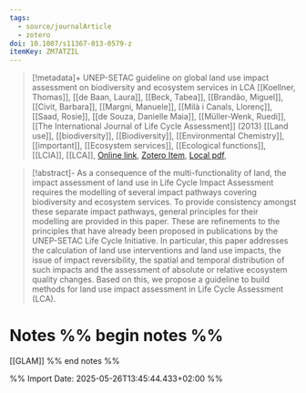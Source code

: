 ```yaml
---
tags:
  - source/journalArticle
  - zotero
doi: 10.1007/s11367-013-0579-z
itemKey: ZM7ATZIL
---
```

>[!metadata]+
> UNEP-SETAC guideline on global land use impact assessment on biodiversity and ecosystem services in LCA
> [[Koellner, Thomas]], [[de Baan, Laura]], [[Beck, Tabea]], [[Brandão, Miguel]], [[Civit, Barbara]], [[Margni, Manuele]], [[Milà i Canals, Llorenç]], [[Saad, Rosie]], [[de Souza, Danielle Maia]], [[Müller-Wenk, Ruedi]], 
> [[The International Journal of Life Cycle Assessment]] (2013)
> [[Land use]], [[biodiversity]], [[Biodiversity]], [[Environmental Chemistry]], [[important]], [[Ecosystem services]], [[Ecological functions]], [[LCIA]], [[LCA]], 
> [Online link](https://doi.org/10.1007/s11367-013-0579-z), [Zotero Item](zotero://select/library/items/ZM7ATZIL), [Local pdf](file://C:/Users/aburg/Documents/references/zotero/storage/DF2U7FHZ/Koellner2013_UNEPSETACguideline.pdf), 

>[!abstract]-
>As a consequence of the multi-functionality of land, the impact assessment of land use in Life Cycle Impact Assessment requires the modelling of several impact pathways covering biodiversity and ecosystem services. To provide consistency amongst these separate impact pathways, general principles for their modelling are provided in this paper. These are refinements to the principles that have already been proposed in publications by the UNEP-SETAC Life Cycle Initiative. In particular, this paper addresses the calculation of land use interventions and land use impacts, the issue of impact reversibility, the spatial and temporal distribution of such impacts and the assessment of absolute or relative ecosystem quality changes. Based on this, we propose a guideline to build methods for land use impact assessment in Life Cycle Assessment (LCA).

# Notes %% begin notes %%
[[GLAM]]
%% end notes %%




%% Import Date: 2025-05-26T13:45:44.433+02:00 %%
